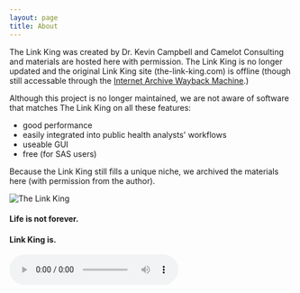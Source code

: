 ```yaml
---
layout: page
title: About
---
```


The Link King was created by Dr. Kevin Campbell and Camelot Consulting and materials are hosted here with permission.  The Link King is no longer updated and the original Link King site (the-link-king.com) is offline (though still accessable through the [Internet Archive Wayback Machine](https://web.archive.org/web/20190619181842/http://the-link-king.com/index.html).) 

Although this project is no longer maintained, we are not aware of software that matches The Link King on all these features:
  * good performance
  * easily integrated into public health analysts' workflows
  * useable GUI 
  * free (for SAS users)

Because the Link King still fills a unique niche, we archived the materials here (with permission from the author).


![The Link King](http://the-link-king.party/lk.png)

#### Life is not forever.

#### Link King is.

<audio controls src="https://github.com/mjmaenner/the_link_king/blob/gh-pages/PrinceofDenmark_sMarch-Clarke.wav?raw=true"  type="audio/wav" >
  </audio>
